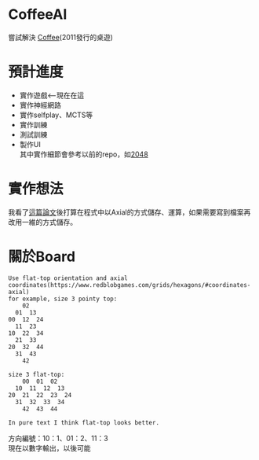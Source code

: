 # CoffeeAI
嘗試解決 [Coffee](https://boardgamegeek.com/boardgame/94746/coffee)(2011發行的桌遊)
# 預計進度  
* 實作遊戲<--現在在這  
* 實作神經網路  
* 實作selfplay、MCTS等  
* 實作訓練  
* 測試訓練  
* 製作UI  
其中實作細節會參考以前的repo，如[2048](https://github.com/kennychenfs/2048-ai)
# 實作想法
我看了[這篇論文](https://doi.org/10.48550/arXiv.2101.10897)後打算在程式中以Axial的方式儲存、運算，如果需要寫到檔案再改用一維的方式儲存。
# 關於Board
```
Use flat-top orientation and axial coordinates(https://www.redblobgames.com/grids/hexagons/#coordinates-axial)
for example, size 3 pointy top:
    02
  01  13
00  12  24
  11  23
10  22  34
  21  33
20  32  44
  31  43
    42

size 3 flat-top:
    00  01  02
  10  11  12  13
20  21  22  23  24
  31  32  33  34
    42  43  44

In pure text I think flat-top looks better.
```
方向編號：10：1、01：2、11：3  
現在以數字輸出，以後可能